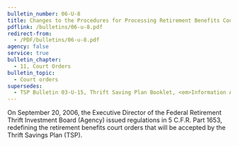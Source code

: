 ```yaml
---
bulletin_number: 06-U-8
title: Changes to the Procedures for Processing Retirement Benefits Court Orders Affecting Thrift Savings Plan Accounts
pdflink: /bulletins/06-u-8.pdf
redirect-from:
  - /PDF/bulletins/06-u-8.pdf
agency: false
service: true
bulletin_chapter:
  - 11, Court Orders
bulletin_topic:
  - Court orders
supersedes:
  - TSP Bulletin 03-U-15, Thrift Saving Plan Booklet, <em>Information About Court Orders</em>, dated July 9, 2003.
---
```


On September 20, 2006, the Executive Director of the Federal Retirement Thrift Investment Board (Agency) issued regulations in 5 C.F.R. Part 1653, redefining the retirement benefits court orders that will be accepted by the Thrift Savings Plan (TSP).
